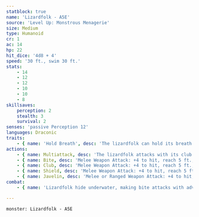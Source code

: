 ```yaml
---
statblock: true
name: 'Lizardfolk - A5E'
source: 'Level Up: Monstrous Menagerie'
size: Medium
type: Humanoid
cr: 1
ac: 14
hp: 22
hit_dice: '4d8 + 4'
speed: '30 ft., swim 30 ft.'
stats:
    - 14
    - 12
    - 12
    - 10
    - 10
    - 8
skillsaves:
    perception: 2
    stealth: 3
    survival: 2
senses: 'passive Perception 12'
languages: Draconic
traits:
    - { name: 'Hold Breath', desc: 'The lizardfolk can hold its breath for 15 minutes.' }
actions:
    - { name: Multiattack, desc: 'The lizardfolk attacks with its club and shield.' }
    - { name: Bite, desc: 'Melee Weapon Attack: +4 to hit, reach 5 ft., one target. Hit: 5 (1d6 + 2) piercing damage, or 9 (2d6 + 2) piercing damage if the attack is made with advantage.' }
    - { name: Club, desc: 'Melee Weapon Attack: +4 to hit, reach 5 ft., one target. Hit: 4 (1d4 + 2) bludgeoning damage.' }
    - { name: Shield, desc: 'Melee Weapon Attack: +4 to hit, reach 5 ft., one target. Hit: 4 (1d4 + 2) bludgeoning damage.' }
    - { name: Javelin, desc: 'Melee or Ranged Weapon Attack: +4 to hit, reach 5 ft. or range 30/120 ft., one target. Hit: 5 (1d6 + 2) piercing damage.' }
combat:
    - { name: 'Lizardfolk hide underwater, making bite attacks with advantage when possible', desc: 'Otherwise, they attack with club and shield. Outside their territory, they retreat once half their number are defeated. When protecting their territory, they fight to the death.' }

---
```

```statblock
monster: Lizardfolk - A5E
```
